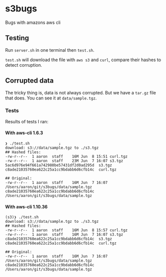 # s3bugs

Bugs with amazons aws cli

## Testing

Run `server.sh` in one terminal then `test.sh`.

`test.sh` will download the file with `aws s3` and `curl`, compare their hashes to detect corruption.

## Corrupted data

The tricky thing is, data is not always corrupted. But we have a `tar.gz` file that does. You can see it at `data/sample.tgz`.

### Tests

Results of tests I ran:

#### With aws-cli 1.6.3

```
❯ ./test.sh             ⇣
download: s3://data/sample.tgz to ./s3.tgz
## Hashed files:
-rw-r--r--  1 aaron  staff    16M Jun  8 15:51 curl.tgz
-rw-r--r--  1 aaron  staff    23M Jun  7 16:07 s3.tgz
5ac6d976e94f661a742980be57431df2d0ad295d  s3.tgz
c8ade21035760ea622c25a1cc9bdabb6d6cfb14c  curl.tgz

## Original:
-rw-r--r--  1 aaron  staff    16M Jun  7 16:07 /Users/aaron/git/s3bugs/data/sample.tgz
c8ade21035760ea622c25a1cc9bdabb6d6cfb14c  /Users/aaron/git/s3bugs/data/sample.tgz
```

#### With aws-cli 1.10.36

```
(s3)❯ ./test.sh
download: s3://data/sample.tgz to ./s3.tgz
## Hashed files:
-rw-r--r--  1 aaron  staff    16M Jun  8 15:57 curl.tgz
-rw-r--r--  1 aaron  staff    16M Jun  7 16:07 s3.tgz
c8ade21035760ea622c25a1cc9bdabb6d6cfb14c  s3.tgz
c8ade21035760ea622c25a1cc9bdabb6d6cfb14c  curl.tgz

## Original:
-rw-r--r--  1 aaron  staff    16M Jun  7 16:07 /Users/aaron/git/s3bugs/data/sample.tgz
c8ade21035760ea622c25a1cc9bdabb6d6cfb14c  /Users/aaron/git/s3bugs/data/sample.tgz
```